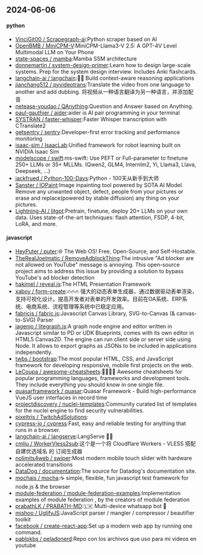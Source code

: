 ## 2024-06-06

#### python
* [VinciGit00 / Scrapegraph-ai](https://github.com/VinciGit00/Scrapegraph-ai):Python scraper based on AI
* [OpenBMB / MiniCPM-V](https://github.com/OpenBMB/MiniCPM-V):MiniCPM-Llama3-V 2.5: A GPT-4V Level Multimodal LLM on Your Phone
* [state-spaces / mamba](https://github.com/state-spaces/mamba):Mamba SSM architecture
* [donnemartin / system-design-primer](https://github.com/donnemartin/system-design-primer):Learn how to design large-scale systems. Prep for the system design interview. Includes Anki flashcards.
* [langchain-ai / langchain](https://github.com/langchain-ai/langchain):🦜🔗 Build context-aware reasoning applications
* [jianchang512 / pyvideotrans](https://github.com/jianchang512/pyvideotrans):Translate the video from one language to another and add dubbing. 将视频从一种语言翻译为另一种语言，并添加配音
* [netease-youdao / QAnything](https://github.com/netease-youdao/QAnything):Question and Answer based on Anything.
* [paul-gauthier / aider](https://github.com/paul-gauthier/aider):aider is AI pair programming in your terminal
* [SYSTRAN / faster-whisper](https://github.com/SYSTRAN/faster-whisper):Faster Whisper transcription with CTranslate2
* [getsentry / sentry](https://github.com/getsentry/sentry):Developer-first error tracking and performance monitoring
* [isaac-sim / IsaacLab](https://github.com/isaac-sim/IsaacLab):Unified framework for robot learning built on NVIDIA Isaac Sim
* [modelscope / swift](https://github.com/modelscope/swift):ms-swift: Use PEFT or Full-parameter to finetune 250+ LLMs or 35+ MLLMs. (Qwen2, GLM4, Internlm2, Yi, Llama3, Llava, Deepseek, ...)
* [jackfrued / Python-100-Days](https://github.com/jackfrued/Python-100-Days):Python - 100天从新手到大师
* [Sanster / IOPaint](https://github.com/Sanster/IOPaint):Image inpainting tool powered by SOTA AI Model. Remove any unwanted object, defect, people from your pictures or erase and replace(powered by stable diffusion) any thing on your pictures.
* [Lightning-AI / litgpt](https://github.com/Lightning-AI/litgpt):Pretrain, finetune, deploy 20+ LLMs on your own data. Uses state-of-the-art techniques: flash attention, FSDP, 4-bit, LoRA, and more.

#### javascript
* [HeyPuter / puter](https://github.com/HeyPuter/puter):🌐 The Web OS! Free, Open-Source, and Self-Hostable.
* [TheRealJoelmatic / RemoveAdblockThing](https://github.com/TheRealJoelmatic/RemoveAdblockThing):The intrusive "Ad blocker are not allowed on YouTube" message is annoying. This open-source project aims to address this issue by providing a solution to bypass YouTube's ad blocker detection
* [hakimel / reveal.js](https://github.com/hakimel/reveal.js):The HTML Presentation Framework
* [xaboy / form-create](https://github.com/xaboy/form-create):🔥🔥🔥 强大的动态表单生成器，通过数据驱动表单渲染，支持可视化设计。提高开发者对表单的开发效率。目前在OA系统、ERP系统、电商系统、流程管理等系统中已稳定应用。
* [fabricjs / fabric.js](https://github.com/fabricjs/fabric.js):Javascript Canvas Library, SVG-to-Canvas (& canvas-to-SVG) Parser
* [jagenjo / litegraph.js](https://github.com/jagenjo/litegraph.js):A graph node engine and editor written in Javascript similar to PD or UDK Blueprints, comes with its own editor in HTML5 Canvas2D. The engine can run client side or server side using Node. It allows to export graphs as JSONs to be included in applications independently.
* [twbs / bootstrap](https://github.com/twbs/bootstrap):The most popular HTML, CSS, and JavaScript framework for developing responsive, mobile first projects on the web.
* [LeCoupa / awesome-cheatsheets](https://github.com/LeCoupa/awesome-cheatsheets):👩‍💻👨‍💻 Awesome cheatsheets for popular programming languages, frameworks and development tools. They include everything you should know in one single file.
* [quasarframework / quasar](https://github.com/quasarframework/quasar):Quasar Framework - Build high-performance VueJS user interfaces in record time
* [projectdiscovery / nuclei-templates](https://github.com/projectdiscovery/nuclei-templates):Community curated list of templates for the nuclei engine to find security vulnerabilities.
* [pixeltris / TwitchAdSolutions](https://github.com/pixeltris/TwitchAdSolutions):
* [cypress-io / cypress](https://github.com/cypress-io/cypress):Fast, easy and reliable testing for anything that runs in a browser.
* [langchain-ai / langserve](https://github.com/langchain-ai/langserve):LangServe 🦜️🏓
* [cmliu / WorkerVless2sub](https://github.com/cmliu/WorkerVless2sub):这个是一个将 Cloudflare Workers - VLESS 搭配 自建优选域名 的 订阅生成器
* [nolimits4web / swiper](https://github.com/nolimits4web/swiper):Most modern mobile touch slider with hardware accelerated transitions
* [DataDog / documentation](https://github.com/DataDog/documentation):The source for Datadog's documentation site.
* [mochajs / mocha](https://github.com/mochajs/mocha):☕️ simple, flexible, fun javascript test framework for node.js & the browser
* [module-federation / module-federation-examples](https://github.com/module-federation/module-federation-examples):Implementation examples of module federation , by the creators of module federation
* [prabathLK / PRABATH-MD](https://github.com/prabathLK/PRABATH-MD):🇱🇰 Multi-device whatsapp bot 🎉
* [mishoo / UglifyJS](https://github.com/mishoo/UglifyJS):JavaScript parser / mangler / compressor / beautifier toolkit
* [facebook / create-react-app](https://github.com/facebook/create-react-app):Set up a modern web app by running one command.
* [pablokbs / peladonerd](https://github.com/pablokbs/peladonerd):Repo con los archivos que uso para mi videos en youtube
